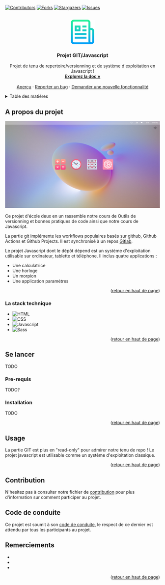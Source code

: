 <a name="readme-top"></a>

[![Contributors][contributors-shield]][contributors-url]
[![Forks][forks-shield]][forks-url]
[![Stargazers][stars-shield]][stars-url]
[![Issues][issues-shield]][issues-url]



<!-- PROJECT LOGO -->
<br />
<div align="center">
  <a href="https://github.com/maithi-trandiep/Projet-GIT/">
    <img src="readme/logo.png" alt="Logo" width="80" height="80">
  </a>

<h3 align="center">Projet GIT/Javascript</h3>

  <p align="center">
    Projet de tenu de repertoire/versionning et de système d'exploitation en Javascript !
    <br />
    <a href="https://github.com/maithi-trandiep/Projet-GIT/"><strong>Explorez la doc »</strong></a>
    <br />
    <br />
    <a href="https://github.com/maithi-trandiep/Projet-GIT/">Aperçu</a> <!-- TODO !-->
    ·
    <a href="https://github.com/maithi-trandiep/Projet-GIT/issues">Reporter un bug</a>
    ·
    <a href="https://github.com/maithi-trandiep/Projet-GIT/issues">Demander une nouvelle fonctionnalité</a>
  </p>
</div>




<details>
  <summary>Table des matières</summary>
  <ol>
    <li>
      <a href="#a-propos-du-projet">A propos du projet</a>
      <ul>
        <li><a href="#la-stack-technique">La stack technique</a></li>
      </ul>
    </li>
    <li>
      <a href="#se-lancer">Se lancer</a>
      <ul>
        <li><a href="#pre-requis">Pre-requis</a></li>
        <li><a href="#installation">Installation</a></li>
      </ul>
    </li>
    <li><a href="#usage">Usage</a></li>
    <li><a href="#contribution">Contribution</a></li>
    <li><a href="#code-de-conduite">Code de conduite</a></li>
    <li><a href="#remerciements">Remerciements</a></li>
  </ol>
</details>




## A propos du projet

[![Product Name Screen Shot][product-screenshot]](https://example.com) <!-- TODO !-->

Ce projet d'école deux en un rassemble notre cours de Outils de versionning et bonnes pratiques de code ainsi que notre cours de Javascript.

La partie git implémente les workflows populaires basés sur github, Github Actions et Github Projects. Il est synchronisé à un repos [Gitlab](gitlab.com).

Le projet Javascript dont le dépôt dépend est un système d'exploitation utilisable sur ordinateur, tablette et téléphone. Il inclus quatre applications :
- Une calculatrice
- Une horloge
- Un morpion
- Une application paramètres

<p align="right">(<a href="#readme-top">retour en haut de page</a>)</p>



### La stack technique

* ![HTML][HTML-img]
* ![CSS][CSS-img]
* ![Javascript][Javascript-img]
* ![Sass][Sass-img]

<p align="right">(<a href="#readme-top">retour en haut de page</a>)</p>




## Se lancer

TODO

### Pre-requis

TODO?

### Installation

TODO

<p align="right">(<a href="#readme-top">retour en haut de page</a>)</p>



<!-- USAGE EXAMPLES -->
## Usage

La partie GIT est plus en "read-only" pour admirer notre tenu de repo ! Le projet javascript est utilisable comme un système d'exploitation classique.

<p align="right">(<a href="#readme-top">retour en haut de page</a>)</p>



<!-- CONTRIBUTING -->
## Contribution

N'hesitez pas à consulter notre fichier de [contribution](CONTRIBUTING.md) pour plus d'information sur comment participer au projet.

## Code de conduite

Ce projet est soumit à son [code de conduite](CODE_OF_CONDUCT.md), le respect de ce dernier est attendu par tous les participants au projet.

## Remerciements

* []()
* []()
* []()

<p align="right">(<a href="#readme-top">retour en haut de page</a>)</p>


[contributors-shield]: https://img.shields.io/github/contributors/github_username/repo_name.svg?style=for-the-badge
[contributors-url]: https://github.com/maithi-trandiep/Projet-GIT/graphs/contributors
[forks-shield]: https://img.shields.io/github/forks/github_username/repo_name.svg?style=for-the-badge
[forks-url]: https://github.com/maithi-trandiep/Projet-GIT/network/members
[stars-shield]: https://img.shields.io/github/stars/github_username/repo_name.svg?style=for-the-badge
[stars-url]: https://github.com/maithi-trandiep/Projet-GIT/stargazers
[issues-shield]: https://img.shields.io/github/issues/github_username/repo_name.svg?style=for-the-badge
[issues-url]: https://github.com/maithi-trandiep/Projet-GIT/issues
[product-screenshot]: readme/screenshotJS.png
[Javascript-img]: https://img.shields.io/badge/-Javascript-F7DF1E?logo=javascript&logoColor=white&style=for-the-badge
[HTML-img]: https://img.shields.io/badge/-html-E34F26?logo=html5&logoColor=white&style=for-the-badge
[CSS-img]: https://img.shields.io/badge/-CSS-1572B6?logo=css3&logoColor=white&style=for-the-badge
[Sass-img]: https://img.shields.io/badge/-Sass-CC6699?logo=sass3&logoColor=white&style=for-the-badge
